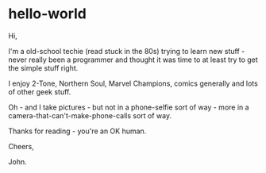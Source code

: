 # hello-world

Hi,

I'm a old-school techie (read stuck in the 80s) trying to learn new stuff - never really been a programmer and thought it was time to at least try to get the simple stuff right.

I enjoy 2-Tone, Northern Soul, Marvel Champions, comics generally and lots of other geek stuff.

Oh - and I take pictures - but not in a phone-selfie sort of way - more in a camera-that-can't-make-phone-calls sort of way.

Thanks for reading - you're an OK human.

Cheers,

John.

